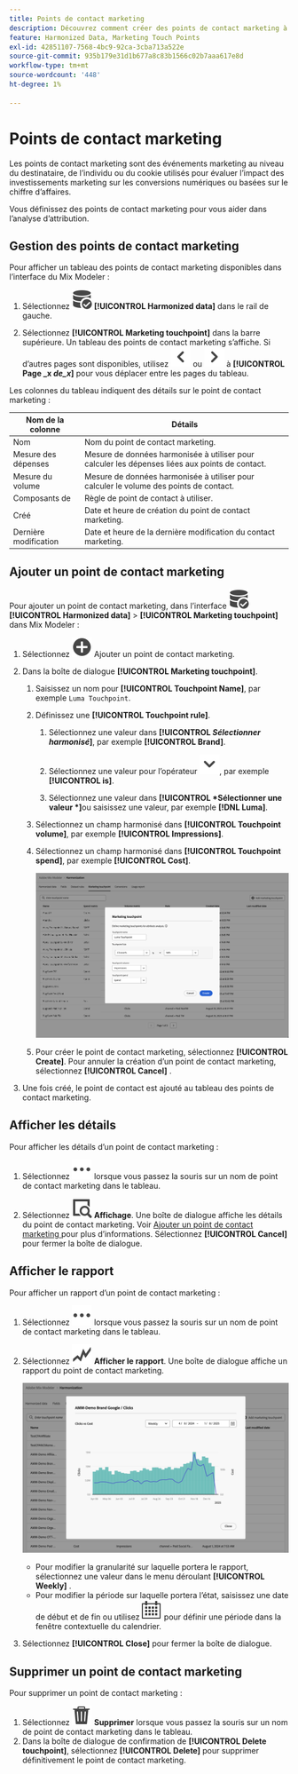 ```yaml
---
title: Points de contact marketing
description: Découvrez comment créer des points de contact marketing à utiliser dans le cadre de l’harmonisation de vos données dans Mix Modeler.
feature: Harmonized Data, Marketing Touch Points
exl-id: 42851107-7568-4bc9-92ca-3cba713a522e
source-git-commit: 935b179e31d1b677a8c83b1566c02b7aaa617e8d
workflow-type: tm+mt
source-wordcount: '448'
ht-degree: 1%

---
```


# Points de contact marketing

Les points de contact marketing sont des événements marketing au niveau du destinataire, de l’individu ou du cookie utilisés pour évaluer l’impact des investissements marketing sur les conversions numériques ou basées sur le chiffre d’affaires.

Vous définissez des points de contact marketing pour vous aider dans l’analyse d’attribution.

## Gestion des points de contact marketing

Pour afficher un tableau des points de contact marketing disponibles dans l’interface du Mix Modeler :

1. Sélectionnez ![Recherche de données](/help/assets/icons/DataCheck.svg) **[!UICONTROL Harmonized data]** dans le rail de gauche.

1. Sélectionnez **[!UICONTROL Marketing touchpoint]** dans la barre supérieure. Un tableau des points de contact marketing s’affiche. Si d’autres pages sont disponibles, utilisez ![Flèche vers la gauche](/help/assets/icons/ChevronLeft.svg) ou ![Flèche vers la droite](/help/assets/icons/ChevronRight.svg) à **[!UICONTROL Page _x _de_x_]** pour vous déplacer entre les pages du tableau.

Les colonnes du tableau indiquent des détails sur le point de contact marketing :

| Nom de la colonne | Détails |
| --- | ---|
| Nom | Nom du point de contact marketing. |
| Mesure des dépenses | Mesure de données harmonisée à utiliser pour calculer les dépenses liées aux points de contact. |
| Mesure du volume | Mesure de données harmonisée à utiliser pour calculer le volume des points de contact. |
| Composants de | Règle de point de contact à utiliser. |
| Créé | Date et heure de création du point de contact marketing. |
| Dernière modification | Date et heure de la dernière modification du contact marketing. |


## Ajouter un point de contact marketing

Pour ajouter un point de contact marketing, dans l’interface ![DataSearch](/help/assets/icons/DataCheck.svg) **[!UICONTROL Harmonized data]** > **[!UICONTROL Marketing touchpoint]** dans Mix Modeler :

1. Sélectionnez ![Ajouter](/help/assets/icons/AddCircle.svg) Ajouter un point de contact marketing.

1. Dans la boîte de dialogue **[!UICONTROL Marketing touchpoint]**.

   1. Saisissez un nom pour **[!UICONTROL Touchpoint Name]**, par exemple `Luma Touchpoint`.

   1. Définissez une **[!UICONTROL Touchpoint rule]**.

      1. Sélectionnez une valeur dans **[!UICONTROL *Sélectionner harmonisé&#x200B;*]**, par exemple **[!UICONTROL Brand]**.

      1. Sélectionnez une valeur pour l’opérateur ![Chevron](/help/assets/icons/ChevronDown.svg), par exemple **[!UICONTROL is]**.

      1. Sélectionnez une valeur dans **[!UICONTROL *Sélectionner une valeur *]**&#x200B;ou saisissez une valeur, par exemple **[!DNL Luma]**.

   1. Sélectionnez un champ harmonisé dans **[!UICONTROL Touchpoint volume]**, par exemple **[!UICONTROL Impressions]**.

   1. Sélectionnez un champ harmonisé dans **[!UICONTROL Touchpoint spend]**, par exemple **[!UICONTROL Cost]**.

      ![ Point de contact marketing ](/help/assets/create-touchpoint.png)

   1. Pour créer le point de contact marketing, sélectionnez **[!UICONTROL Create]**. Pour annuler la création d’un point de contact marketing, sélectionnez **[!UICONTROL Cancel]** .

1. Une fois créé, le point de contact est ajouté au tableau des points de contact marketing.


## Afficher les détails

Pour afficher les détails d’un point de contact marketing :

1. Sélectionnez ![Plus](/help/assets/icons/More.svg) lorsque vous passez la souris sur un nom de point de contact marketing dans le tableau.

1. Sélectionnez ![Affichage](/help/assets/icons/ViewDetail.svg) **Affichage**. Une boîte de dialogue affiche les détails du point de contact marketing. Voir [ Ajouter un point de contact marketing ](#add-a-marketing-touchpoint) pour plus d’informations. Sélectionnez **[!UICONTROL Cancel]** pour fermer la boîte de dialogue.


## Afficher le rapport

Pour afficher un rapport d’un point de contact marketing :

1. Sélectionnez ![Plus](/help/assets/icons/More.svg) lorsque vous passez la souris sur un nom de point de contact marketing dans le tableau.

1. Sélectionnez ![GraphTrend](/help/assets/icons/GraphTrend.svg) **Afficher le rapport**. Une boîte de dialogue affiche un rapport du point de contact marketing.

   ![Rapport de vue du point de contact marketing](../assets/marketingtouchpoint-view-report.png)

   * Pour modifier la granularité sur laquelle portera le rapport, sélectionnez une valeur dans le menu déroulant **[!UICONTROL Weekly]** .
   * Pour modifier la période sur laquelle portera l’état, saisissez une date de début et de fin ou utilisez ![Calendrier](/help/assets/icons/Calendar.svg) pour définir une période dans la fenêtre contextuelle du calendrier.

1. Sélectionnez **[!UICONTROL Close]** pour fermer la boîte de dialogue.

## Supprimer un point de contact marketing

Pour supprimer un point de contact marketing :

1. Sélectionnez ![Supprimer](/help/assets/icons/Delete.svg) **Supprimer** lorsque vous passez la souris sur un nom de point de contact marketing dans le tableau.
1. Dans la boîte de dialogue de confirmation de **[!UICONTROL Delete touchpoint]**, sélectionnez **[!UICONTROL Delete]** pour supprimer définitivement le point de contact marketing.

